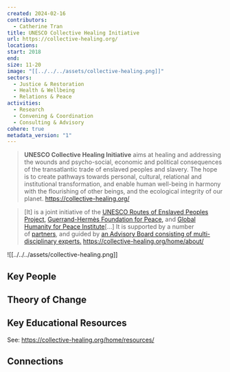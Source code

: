 ```yaml
---
created: 2024-02-16
contributors:
  - Catherine Tran
title: UNESCO Collective Healing Initiative
url: https://collective-healing.org/
locations: 
start: 2018
end: 
size: 11-20
image: "[[../../../assets/collective-healing.png]]"
sectors:
  - Justice & Restoration
  - Health & Wellbeing
  - Relations & Peace
activities:
  - Research
  - Convening & Coordination
  - Consulting & Advisory
cohere: true
metadata_version: "1"
---
```

>**UNESCO Collective Healing Initiative** aims at healing and addressing the wounds and psycho-social, economic and political consequences of the transatlantic trade of enslaved peoples and slavery. The hope is to create pathways towards personal, cultural, relational and institutional transformation, and enable human well-being in harmony with the flourishing of other beings, and the ecological integrity of our planet.
https://collective-healing.org/

>[It] is a joint initiative of the [UNESCO Routes of Enslaved Peoples Project,](http://www.unesco.org/new/en/social-and-human-sciences/themes/slave-route/) [Guerrand-Hermès Foundation for Peace,](http://ghfp.org/) and [Global Humanity for Peace Institute](https://ghfp.institute/unesco-initiative/)[...] It is supported by a number of [partners](https://collective-healing.org/home/partners/), and guided by [an Advisory Board consisting of multi-disciplinary experts.](https://collective-healing.org/home/about/advisory-board/)
https://collective-healing.org/home/about/

![[../../../assets/collective-healing.png]]
## Key People

## Theory of Change

## Key Educational Resources

See: https://collective-healing.org/home/resources/

## Connections










